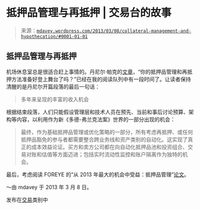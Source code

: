 <!--yml

类别：未分类

日期：2024-05-18 06:29:42

-->

# 抵押品管理与再抵押 | 交易台的故事

> 来源：[`mdavey.wordpress.com/2013/03/08/collateral-management-and-hypothecation/#0001-01-01`](https://mdavey.wordpress.com/2013/03/08/collateral-management-and-hypothecation/#0001-01-01)

## 抵押品管理与再抵押

机场休息室总是很适合赶上事情的。丹尼尔·帕克的[文章](http://blogs.sungard.com/fs_capitalmarkets/2013/02/05/are-your-collateral-management-and-hypothecation-methods-ready-for-prime-time/)，“你的抵押品管理和再抵押方法准备好登上舞台了吗？”已经在我的阅读队列中有一段时间了。让读者保持清醒的是丹尼尔开篇段落的最后一句话：

> 多年来呈现的丰富的收入机会

根据结束段落，人们只能假设管理层和技术人员在预先、当前和事后讨论预算、架构等内容，以利用作为新《多德-弗兰克法案》世界的一部分出现的机会：

> 最终，作为基础抵押品管理或优化策略的一部分，所有考虑再抵押、或任何抵押品豁免的参与者都需要整合跨业务线和资产类别的自动化。这实现了真正的成本效益论证。买方和卖方公司都在向自动化抵押品池和投资组合、交易对账和估值等方面迈进；包括实时流动性监控和账户隔离作为独特的机会。

最后，考虑阅读 FOREYE 的“从 2013 年最大的机会中受益：抵押品管理”[论文](http://www.foxeye.net/files/Whitepaper_FOXEYE_CollateralManagementIn2013.pdf)。

～由 mdavey 于 2013 年 3 月 8 日。

发布在[交易](https://mdavey.wordpress.com/category/trading/)类别中
